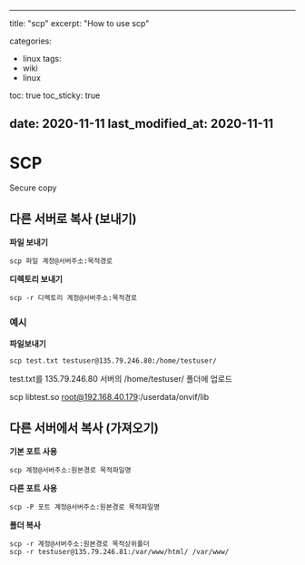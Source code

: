 
---
title: "scp"
excerpt: "How to use scp"

categories:
  - linux
tags:
  - wiki
  - linux

toc: true
toc_sticky: true

date: 2020-11-11
last_modified_at: 2020-11-11
---
# SCP
Secure copy


## 다른 서버로 복사 (보내기)
**파일 보내기**
```
scp 파일 계정@서버주소:목적경로
```

**디렉토리 보내기**
```
scp -r 디렉토리 계정@서버주소:목적경로
```

### 예시

**파일보내기**
```
scp test.txt testuser@135.79.246.80:/home/testuser/
```
test.txt를 135.79.246.80 서버의 /home/testuser/ 폴더에 업로드

scp  libtest.so  root@192.168.40.179:/userdata/onvif/lib


## 다른 서버에서 복사 (가져오기)

**기본 포트 사용**
```
scp 계정@서버주소:원본경로 목적파일명
```

**다른 포트 사용**
```
scp -P 포트 계정@서버주소:원본경로 목적파일명
```

**폴더 복사**
```
scp -r 계정@서버주소:원본경로 목적상위폴더
scp -r testuser@135.79.246.81:/var/www/html/ /var/www/
```
